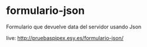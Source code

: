 # formulario-json

Formulario que devuelve data del servidor usando Json

live: http://pruebaspipex.esy.es/formulario-json/
